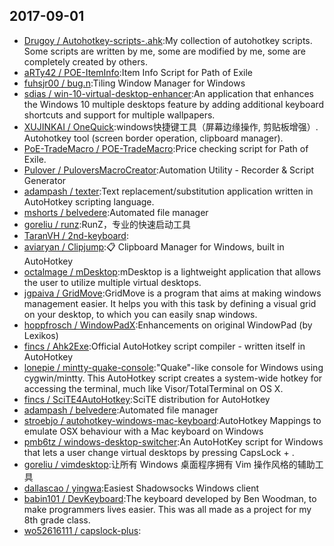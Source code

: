 ## 2017-09-01

* [Drugoy / Autohotkey-scripts-.ahk](https://github.com/Drugoy/Autohotkey-scripts-.ahk):My collection of autohotkey scripts. Some scripts are written by me, some are modified by me, some are completely created by others.
* [aRTy42 / POE-ItemInfo](https://github.com/aRTy42/POE-ItemInfo):Item Info Script for Path of Exile
* [fuhsjr00 / bug.n](https://github.com/fuhsjr00/bug.n):Tiling Window Manager for Windows
* [sdias / win-10-virtual-desktop-enhancer](https://github.com/sdias/win-10-virtual-desktop-enhancer):An application that enhances the Windows 10 multiple desktops feature by adding additional keyboard shortcuts and support for multiple wallpapers.
* [XUJINKAI / OneQuick](https://github.com/XUJINKAI/OneQuick):windows快捷键工具（屏幕边缘操作, 剪贴板增强）. Autohotkey tool (screen border operation, clipboard manager).
* [PoE-TradeMacro / POE-TradeMacro](https://github.com/PoE-TradeMacro/POE-TradeMacro):Price checking script for Path of Exile.
* [Pulover / PuloversMacroCreator](https://github.com/Pulover/PuloversMacroCreator):Automation Utility - Recorder & Script Generator
* [adampash / texter](https://github.com/adampash/texter):Text replacement/substitution application written in AutoHotkey scripting language.
* [mshorts / belvedere](https://github.com/mshorts/belvedere):Automated file manager
* [goreliu / runz](https://github.com/goreliu/runz):RunZ，专业的快速启动工具
* [TaranVH / 2nd-keyboard](https://github.com/TaranVH/2nd-keyboard):
* [aviaryan / Clipjump](https://github.com/aviaryan/Clipjump):📋 Clipboard Manager for Windows, built in AutoHotkey
* [octalmage / mDesktop](https://github.com/octalmage/mDesktop):mDesktop is a lightweight application that allows the user to utilize multiple virtual desktops.
* [jgpaiva / GridMove](https://github.com/jgpaiva/GridMove):GridMove is a program that aims at making windows management easier. It helps you with this task by defining a visual grid on your desktop, to which you can easily snap windows.
* [hoppfrosch / WindowPadX](https://github.com/hoppfrosch/WindowPadX):Enhancements on original WindowPad (by Lexikos)
* [fincs / Ahk2Exe](https://github.com/fincs/Ahk2Exe):Official AutoHotkey script compiler - written itself in AutoHotkey
* [lonepie / mintty-quake-console](https://github.com/lonepie/mintty-quake-console):"Quake"-like console for Windows using cygwin/mintty. This AutoHotkey script creates a system-wide hotkey for accessing the terminal, much like Visor/TotalTerminal on OS X.
* [fincs / SciTE4AutoHotkey](https://github.com/fincs/SciTE4AutoHotkey):SciTE distribution for AutoHotkey
* [adampash / belvedere](https://github.com/adampash/belvedere):Automated file manager
* [stroebjo / autohotkey-windows-mac-keyboard](https://github.com/stroebjo/autohotkey-windows-mac-keyboard):AutoHotkey Mappings to emulate OSX behaviour with a Mac keyboard on Windows
* [pmb6tz / windows-desktop-switcher](https://github.com/pmb6tz/windows-desktop-switcher):An AutoHotKey script for Windows that lets a user change virtual desktops by pressing CapsLock + <num>.
* [goreliu / vimdesktop](https://github.com/goreliu/vimdesktop):让所有 Windows 桌面程序拥有 Vim 操作风格的辅助工具
* [dallascao / yingwa](https://github.com/dallascao/yingwa):Easiest Shadowsocks Windows client
* [babin101 / DevKeyboard](https://github.com/babin101/DevKeyboard):The keyboard developed by Ben Woodman, to make programmers lives easier. This was all made as a project for my 8th grade class.
* [wo52616111 / capslock-plus](https://github.com/wo52616111/capslock-plus):
